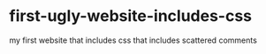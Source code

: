 # first-ugly-website-includes-css
my first website that includes css that includes scattered comments 
